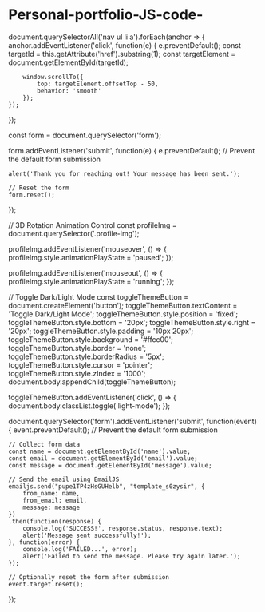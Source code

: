 # Personal-portfolio-JS-code-


document.querySelectorAll('nav ul li a').forEach(anchor => {
    anchor.addEventListener('click', function(e) {
        e.preventDefault();
        const targetId = this.getAttribute('href').substring(1);
        const targetElement = document.getElementById(targetId);

        window.scrollTo({
            top: targetElement.offsetTop - 50, 
            behavior: 'smooth'
        });
    });
});

const form = document.querySelector('form');

form.addEventListener('submit', function(e) {
    e.preventDefault(); // Prevent the default form submission

    alert('Thank you for reaching out! Your message has been sent.');

    // Reset the form
    form.reset();
});

// 3D Rotation Animation Control
const profileImg = document.querySelector('.profile-img');

profileImg.addEventListener('mouseover', () => {
    profileImg.style.animationPlayState = 'paused';
});

profileImg.addEventListener('mouseout', () => {
    profileImg.style.animationPlayState = 'running';
});

// Toggle Dark/Light Mode 
const toggleThemeButton = document.createElement('button');
toggleThemeButton.textContent = 'Toggle Dark/Light Mode';
toggleThemeButton.style.position = 'fixed';
toggleThemeButton.style.bottom = '20px';
toggleThemeButton.style.right = '20px';
toggleThemeButton.style.padding = '10px 20px';
toggleThemeButton.style.background = '#ffcc00';
toggleThemeButton.style.border = 'none';
toggleThemeButton.style.borderRadius = '5px';
toggleThemeButton.style.cursor = 'pointer';
toggleThemeButton.style.zIndex = '1000';
document.body.appendChild(toggleThemeButton);

toggleThemeButton.addEventListener('click', () => {
    document.body.classList.toggle('light-mode');
});

document.querySelector('form').addEventListener('submit', function(event) {
    event.preventDefault(); // Prevent the default form submission

    // Collect form data
    const name = document.getElementById('name').value;
    const email = document.getElementById('email').value;
    const message = document.getElementById('message').value;

    // Send the email using EmailJS
    emailjs.send("pupe1TP4zHsGUHelb", "template_s0zysir", {
        from_name: name,
        from_email: email,
        message: message
    })
    .then(function(response) {
        console.log('SUCCESS!', response.status, response.text);
        alert('Message sent successfully!');
    }, function(error) {
        console.log('FAILED...', error);
        alert('Failed to send the message. Please try again later.');
    });

    // Optionally reset the form after submission
    event.target.reset();
});
